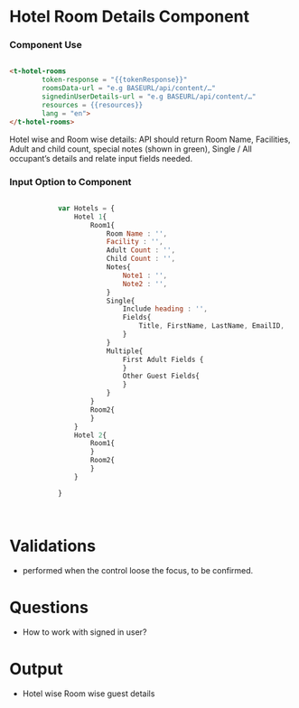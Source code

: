 

# Hotel Room Details Component


### Component Use

``` html

<t-hotel-rooms
    	token-response = "{{tokenResponse}}"
		roomsData-url = "e.g BASEURL/api/content/…" 
		signedinUserDetails-url = "e.g BASEURL/api/content/…"
		resources = {{resources}} 
		lang = "en">
</t-hotel-rooms>


```
Hotel wise and Room wise details: API should return  Room Name, Facilities, Adult and child count, special notes (shown in green), Single / All occupant’s details and relate input fields needed.

### Input Option to Component

```javascript

			var Hotels = {
				Hotel 1{
					Room1{
						Room Name : '',
						Facility : '',
						Adult Count : '',
						Child Count : '',
						Notes{
							Note1 : '',
							Note2 : '',
						}
						Single{
							Include heading : '',
							Fields{
								Title, FirstName, LastName, EmailID,
							}
						}
						Multiple{
							First Adult Fields {
							}
							Other Guest Fields{
							}
						}
					}	
					Room2{
					}
				}					
				Hotel 2{
					Room1{
					}
					Room2{
					}
				}

			}

		
```

# Validations 
- performed when the control loose the focus, to be confirmed.

# Questions
- How to work with signed in user?

# Output
-  Hotel wise Room wise guest details
